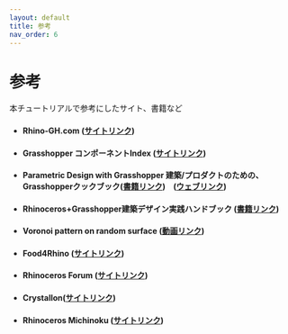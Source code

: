 ```yaml
---
layout: default
title: 参考
nav_order: 6
---
```


# 参考

本チュートリアルで参考にしたサイト、書籍など

* #### Rhino-GH.com \([サイトリンク](http://rhino-gh.com/)\)
* #### Grasshopper コンポーネントIndex \([サイトリンク](https://www.applicraft.com/ghcp_index/)\)
* #### Parametric Design with Grasshopper  建築/プロダクトのための、Grasshopperクックブック\([書籍リンク](https://www.amazon.co.jp/Parametric-Design-Grasshopper-増補改訂版-プロダクトのための、Grasshopperクックブック/dp/4802511213)\)　\([ウェブリンク](https://www.facebook.com/Parametric.Design.with.Grasshopper/)\)
* #### Rhinoceros+Grasshopper建築デザイン実践ハンドブック \([書籍リンク](https://www.amazon.co.jp/Rhinoceros-Grasshopper建築デザイン実践ハンドブック-建築文化シナジー-ノイズアーキテクツ/dp/4395241239/ref=pd_lpo_sbs_14_t_0?_encoding=UTF8&psc=1&refRID=C1WYNP9AM0XM4HMF9KVR)\)
* #### Voronoi pattern on random surface \([動画リンク](https://www.youtube.com/watch?v=tpazyRd_t-I)\)
* #### Food4Rhino \([サイトリンク](https://www.food4rhino.com/)\)
* #### Rhinoceros Forum \([サイトリンク](https://discourse.mcneel.com/)\)
* #### Crystallon\([サイトリンク](https://www.food4rhino.com/app/crystallon)\)
* #### Rhinoceros Michinoku \([サイトリンク](https://www.facebook.com/groups/1484958954921930/)\)
